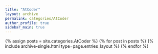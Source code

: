 ```yaml
---
title: "AtCoder"
layout: archive
permalink: categories/AtCoder
author_profile: true
sidebar_main: true
---
```



{% assign posts = site.categories.AtCoder %}
{% for post in posts %} {% include archive-single.html type=page.entries_layout %} {% endfor %}
